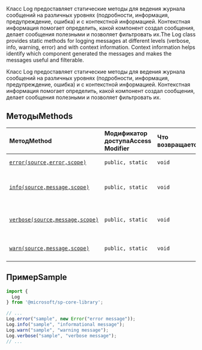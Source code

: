 <span data-ttu-id="1ef02-p101">Класс Log предоставляет статические методы для ведения журнала сообщений на различных уровнях (подробности, информация, предупреждение, ошибка) и с контекстной информацией. Контекстная информация помогает определить, какой компонент создал сообщения, делает сообщения полезными и позволяет фильтровать их.</span><span class="sxs-lookup"><span data-stu-id="1ef02-p101">The Log class provides static methods for logging messages at different levels (verbose, info, warning, error) and with context information. Context information helps identify which component generated the messages and makes the messages useful and filterable.</span></span>







Класс Log предоставляет статические методы для ведения журнала сообщений на различных уровнях (подробности, информация, предупреждение, ошибка) и с контекстной информацией. Контекстная информация помогает определить, какой компонент создал сообщения, делает сообщения полезными и позволяет фильтровать их.






## <a name="methods"></a><span data-ttu-id="1ef02-104">Методы</span><span class="sxs-lookup"><span data-stu-id="1ef02-104">Methods</span></span>

| <span data-ttu-id="1ef02-105">Метод</span><span class="sxs-lookup"><span data-stu-id="1ef02-105">Method</span></span>       | <span data-ttu-id="1ef02-106">Модификатор доступа</span><span class="sxs-lookup"><span data-stu-id="1ef02-106">Access Modifier</span></span> | <span data-ttu-id="1ef02-107">Что возвращается</span><span class="sxs-lookup"><span data-stu-id="1ef02-107">Returns</span></span>  | <span data-ttu-id="1ef02-108">Описание</span><span class="sxs-lookup"><span data-stu-id="1ef02-108">Description</span></span>|
|:-------------|:----|:-------|:-----------|
|[`error(source,error,scope)`](error-log.md)     | `public, static` | `void` | <span data-ttu-id="1ef02-109">Заносит ошибку в журнал</span><span class="sxs-lookup"><span data-stu-id="1ef02-109">Logs an error</span></span> |
|[`info(source,message,scope)`](info-log.md)     | `public, static` | `void` | <span data-ttu-id="1ef02-110">Заносит в журнал информационное сообщение</span><span class="sxs-lookup"><span data-stu-id="1ef02-110">Logs an informational message</span></span> |
|[`verbose(source,message,scope)`](verbose-log.md)     | `public, static` | `void` | <span data-ttu-id="1ef02-111">Заносит в журнал подробное сообщение</span><span class="sxs-lookup"><span data-stu-id="1ef02-111">Logs a verbose message</span></span> |
|[`warn(source,message,scope)`](warn-log.md)     | `public, static` | `void` | <span data-ttu-id="1ef02-112">Заносит в журнал предупреждение</span><span class="sxs-lookup"><span data-stu-id="1ef02-112">Logs a warning</span></span> |

## <a name="sample"></a><span data-ttu-id="1ef02-113">Пример</span><span class="sxs-lookup"><span data-stu-id="1ef02-113">Sample</span></span>
```ts
import {
  Log
} from '@microsoft/sp-core-library';

// ...
Log.error("sample", new Error("error message"));
Log.info("sample", "informational message");
Log.warn("sample", "warning message");
Log.verbose("sample", "verbose message");
// ...
```
